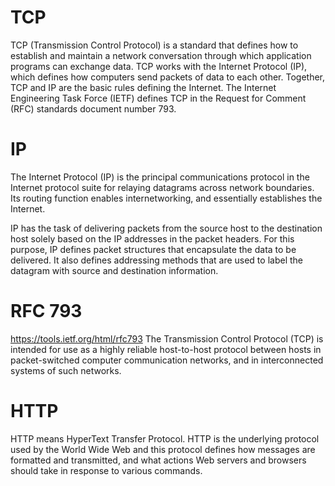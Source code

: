 # TCP

TCP (Transmission Control Protocol) is a standard that defines how to establish and maintain a network conversation through which application programs can exchange data. TCP works with the Internet Protocol (IP), which defines how computers send packets of data to each other. Together, TCP and IP are the basic rules defining the Internet. The Internet Engineering Task Force (IETF) defines TCP in the Request for Comment (RFC) standards document number 793.

# IP

The Internet Protocol (IP) is the principal communications protocol in the Internet protocol suite for relaying datagrams across network boundaries. Its routing function enables internetworking, and essentially establishes the Internet.

IP has the task of delivering packets from the source host to the destination host solely based on the IP addresses in the packet headers. For this purpose, IP defines packet structures that encapsulate the data to be delivered. It also defines addressing methods that are used to label the datagram with source and destination information.

# RFC 793

https://tools.ietf.org/html/rfc793
The Transmission Control Protocol (TCP) is intended for use as a highly
reliable host-to-host protocol between hosts in packet-switched computer
communication networks, and in interconnected systems of such networks.

# HTTP

HTTP means HyperText Transfer Protocol. HTTP is the underlying protocol used by the World Wide Web and this protocol defines how messages are formatted and transmitted, and what actions Web servers and browsers should take in response to various commands.
